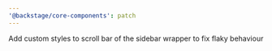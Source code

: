 ```yaml
---
'@backstage/core-components': patch
---
```


Add custom styles to scroll bar of the sidebar wrapper to fix flaky behaviour
